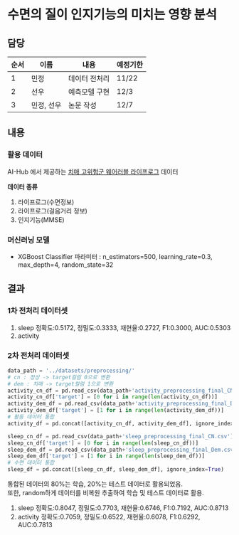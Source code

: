 # 수면의 질이 인지기능의 미치는 영향 분석

## 담당
|순서|이름|내용|예정기한|
|------|---|---|---|
|1|민정|데이터 전처리|11/22|
|2|선우|예측모델 구현|12/3|
|3|민정, 선우|논문 작성|12/7|

## 내용
### 활용 데이터
AI-Hub 에서 제공하는 [치매 고위험군 웨어러블 라이프로그](https://www.aihub.or.kr/aihubdata/data/view.do?currMenu=&topMenu=&aihubDataSe=data&dataSetSn=226) 데이터

**데이터 종류**
1. 라이프로그(수면정보)
2. 라이프로그(걸음거리 정보)
3. 인지기능(MMSE)

### 머신러닝 모델
- XGBoost Classifier
    파라미터 : n_estimators=500, learning_rate=0.3, max_depth=4, random_state=32


## 결과
### 1차 전처리 데이터셋
1. sleep
정확도:0.5172, 정밀도:0.3333, 재현율:0.2727, F1:0.3000, AUC:0.5303
2. activity

### 2차 전처리 데이터셋
```python
data_path = '../datasets/preprocessing/'
# cn : 정상 -> target컬럼 0으로 변환
# dem : 치매 -> target컬럼 1으로 변환
activity_cn_df = pd.read_csv(data_path+'activity_preprocessing_final_CN.csv').drop(['DIAG_NM','EMAIL'],axis=1)
activity_cn_df['target'] = [0 for i in range(len(activity_cn_df))]
activity_dem_df = pd.read_csv(data_path+'activity_preprocessing_final_Dem.csv').drop(['DIAG_NM','EMAIL'],axis=1)
activity_dem_df['target'] = [1 for i in range(len(activity_dem_df))]
# 활동 데이터 통합
activity_df = pd.concat([activity_cn_df, activity_dem_df], ignore_index=True)

sleep_cn_df = pd.read_csv(data_path+'sleep_preprocessing_final_CN.csv').drop(['DIAG_NM','EMAIL'],axis=1)
sleep_cn_df['target'] = [0 for i in range(len(sleep_cn_df))]
sleep_dem_df = pd.read_csv(data_path+'sleep_preprocessing_final_Dem.csv').drop(['DIAG_NM','EMAIL'],axis=1)
sleep_dem_df['target'] = [1 for i in range(len(sleep_dem_df))]
# 수면 데이터 통합
sleep_df = pd.concat([sleep_cn_df, sleep_dem_df], ignore_index=True)
```
통합된 데이터의 80%는 학습, 20%는 테스트 데이터로 활용되었음.\
또한, random하게 데이터를 비복원 추출하여 학습 및 테스트 데이터로 활용.

1. sleep
정확도:0.8047, 정밀도:0.7703, 재현율:0.6746, F1:0.7192, AUC:0.8713
2. activity
정확도:0.7059, 정밀도:0.6522, 재현율:0.6078, F1:0.6292, AUC:0.7813
